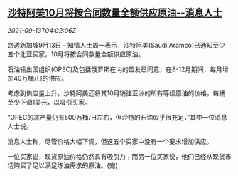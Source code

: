 <!--1631507463000-->
[沙特阿美10月将按合同数量全额供应原油--消息人士](https://cn.reuters.com/article/saudi-arabia-0913-idCNKBS2G9087)
------

<div><i>2021-09-13T04:02:06Z</i></div><p>路透新加坡9月13日 - 知情人士周一表示，沙特阿美(Saudi Aramco)已通知至少五个北亚买家，10月将按合同数量全额供应原油。</p><p>石油输出国组织(OPEC)及包括俄罗斯在内的盟友已同意，在8-12月期间，每月增加40万桶/日的供应。</p><p>考虑到供应量上升，沙特阿美还将其10月销往亚洲的所有等级原油的价格，每桶至少下调1美元，以吸引买家。</p><p>“OPEC的减产量仍有500万桶/日左右，但沙特的石油似乎很充足，”其中一位消息人士说。</p><p>消息人士称，尽管价格大幅下调，但这五个买家中没有一个要求增加供应。</p><p>一位买家说，现货原油价格仍然具有吸引力；而另一位买家说，他们已经从现货市场购买了足以满足炼油需求的原油。(完)</p>

